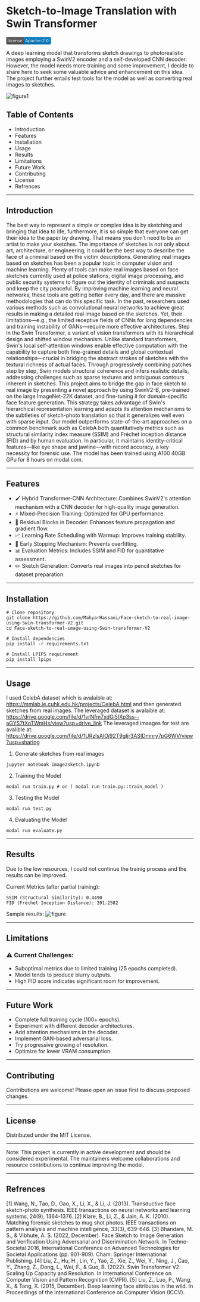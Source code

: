 # Sketch-to-Image Translation with Swin Transformer

<svg xmlns="http://www.w3.org/2000/svg" xmlns:xlink="http://www.w3.org/1999/xlink" width="120" height="20" role="img" aria-label="license: Apache-2.0"><title>license: Apache-2.0</title><linearGradient id="s" x2="0" y2="100%"><stop offset="0" stop-color="#bbb" stop-opacity=".1"/><stop offset="1" stop-opacity=".1"/></linearGradient><clipPath id="r"><rect width="120" height="20" rx="3" fill="#fff"/></clipPath><g clip-path="url(#r)"><rect width="47" height="20" fill="#555"/><rect x="47" width="73" height="20" fill="#007ec6"/><rect width="120" height="20" fill="url(#s)"/></g><g fill="#fff" text-anchor="middle" font-family="Verdana,Geneva,DejaVu Sans,sans-serif" text-rendering="geometricPrecision" font-size="110"><text aria-hidden="true" x="245" y="150" fill="#010101" fill-opacity=".3" transform="scale(.1)" textLength="370">license</text><text x="245" y="140" transform="scale(.1)" fill="#fff" textLength="370">license</text><text aria-hidden="true" x="825" y="150" fill="#010101" fill-opacity=".3" transform="scale(.1)" textLength="630">Apache-2.0</text><text x="825" y="140" transform="scale(.1)" fill="#fff" textLength="630">Apache-2.0</text></g></svg>








A deep learning model that transforms sketch drawings to photorealistic images employing a SwinV2 encoder and a self-developed CNN decoder. However, the model needs more training and some improvement, I decide to share here to seek some valuable advice and enhancement on this idea. The project further entails test tools for the model as well as converting real images to sketches.

![figure1](https://github.com/user-attachments/assets/1cd48002-6757-4d88-80d0-93c0ab9d087b)

## Table of Contents
- Introduction
- Features
- Installation
- Usage
- Results
- Limitations
- Future Work
- Contributing
- License
- Refrences
-------------------------------------------------------------------------------------------------------------------
## Introduction
The best way to represent a simple or complex idea is by sketching and bringing that idea to life, furthermore, it is so simple that everyone can get their idea to the paper by drawing. That means you don’t need to be an artist to make your sketches. The importance of sketches is not only about art, architecture, or engineering, it could be the best way to describe the face of a criminal based on the victim descriptions. Generating real images based on sketches has been a popular topic in computer vision and machine learning. Plenty of tools can make real images based on face sketches currently used at police stations, digital image processing, and public security systems to figure out the identity of criminals and suspects and keep the city peaceful. By improving machine learning and neural networks, these tools are getting better every day, and there are massive methodologies that can do this specific task. In the past, researchers used various methods such as convolutional neural networks to achieve great results in making a detailed real image based on the sketches. Yet, their limitations—e.g., the limited receptive fields of CNNs for long dependencies and training instability of GANs—require more effective architectures. 
Step in the Swin Transformer, a variant of vision transformers with its hierarchical design and shifted window mechanism. Unlike standard transformers, Swin's local self-attention windows enable effective computation with the capability to capture both fine-grained details and global contextual relationships—crucial in bridging the abstract strokes of sketches with the textural richness of actual faces. Through progressively combining patches step by step, Swin models structural coherence and infers realistic details, addressing challenges such as sparse textures and ambiguous contours inherent in sketches.
This project aims to bridge the gap in face sketch to real image by presenting a novel approach by using SwinV2-B, pre-trained on the large ImageNet-22K dataset, and fine-tuning it for domain-specific face feature generation. This strategy takes advantage of Swin's hierarchical representation learning and adapts its attention mechanisms to the subtleties of sketch-photo translation so that it generalizes well even with sparse input. Our model outperforms state-of-the-art approaches on a common benchmark such as CelebA both quantitatively metrics such as structural similarity index measure (SSIM) and Fréchet inception distance (FID) and by human evaluation. In particular, it maintains identity-critical features—like eye shape and jawline—with record accuracy, a key necessity for forensic use. The model has been trained using A100 40GB GPu for 8 hours on modal.com.

------------------------------------------------------------------------------------------------------------------------
## Features
- 🖌️ Hybrid Transformer-CNN Architecture: Combines SwinV2's attention mechanism with a CNN decoder for high-quality image generation.
- ⚡ Mixed-Precision Training: Optimized for GPU performance.
- 🔄 Residual Blocks in Decoder: Enhances feature propagation and gradient flow.
- 📈 Learning Rate Scheduling with Warmup: Improves training stability.
- 🛑 Early Stopping Mechanism: Prevents overfitting.
- 📊 Evaluation Metrics: Includes SSIM and FID for quantitative assessment.
- ✏️ Sketch Generation: Converts real images into pencil sketches for dataset preparation.
-------------------------------------------------------------------------------------------------------------------------
## Installation
```
# Clone repository
git clone https://github.com/MahyarHassani/Face-sketch-to-real-image-using-Swin-transformer-V2.git
cd Face-sketch-to-real-image-using-Swin-transformer-V2

# Install dependencies
pip install -r requirements.txt

# Install LPIPS requirement
pip install lpips
```
---------------------------------------------------------------------------------------------------------------------------
## Usage
I used CelebA dataset which is avalaible at: https://mmlab.ie.cuhk.edu.hk/projects/CelebA.html and then generated sketches from real images.
The leveraged dataset is avalaible at: https://drive.google.com/file/d/1vrNfm7xdGi5IXp3ss--aGYS7tXoTWmHs/view?usp=drive_link
The leveraged imaages for test are avalible at: https://drive.google.com/file/d/1URzlsAlOj92T9gIjr3ASIDmnry7pG6WV/view?usp=sharing

1. Generate sketches from real images
```
jupyter notebook image2sketch.ipynb
```
2. Training the Model
```
modal run train.py # or ( modal run train.py::train_model )
```
3. Testing the Model
```
modal run test.py
```
4. Evaluating the Model
```
modal run evaluate.py
```
------------------------------------------------------------------------------------------------------------------------------
## Results 
Due to the low resources, I could not continue the trainig process and the results can be improved.

Current Metrics (after partial training):
```
SSIM (Structural Similarity): 0.4490
FID (Fréchet Inception Distance): 201.2582
```

Sample results:
![figure](https://github.com/user-attachments/assets/66e2f9f8-f0c5-416f-85f2-358ca0d6ea01)


---------------------------------------------------------------------------------------------------------------------------------
## Limitations

### ⚠️ Current Challenges:
- Suboptimal metrics due to limited training (25 epochs completed).
- Model tends to produce blurry outputs.
- High FID score indicates significant room for improvement.

---------------------------------------------------------------------------------------------------------------------------------
## Future Work
- Complete full training cycle (100+ epochs).
- Experiment with different decoder architectures.
- Add attention mechanisms in the decoder.
- Implement GAN-based adversarial loss.
- Try progressive growing of resolution.
- Optimize for lower VRAM consumption.

-----------------------------------------------------------------------------------------------------------------------------------
## Contributing
Contributions are welcome! Please open an issue first to discuss proposed changes.

-----------------------------------------------------------------------------------------------------------------------------------
## License
Distributed under the MIT License.

-----------------------------------------------------------------------------------------------------------------------------------
Note: This project is currently in active development and should be considered experimental. The maintainers welcome collaborations and resource contributions to continue improving the model.

-----------------------------------------------------------------------------------------------------------------------------------
## Refrences 
[1] Wang, N., Tao, D., Gao, X., Li, X., & Li, J. (2013). Transductive face sketch-photo synthesis. IEEE transactions on neural networks and learning systems, 24(9), 1364-1376.
[2] Klare, B., Li, Z., & Jain, A. K. (2010). Matching forensic sketches to mug shot photos. IEEE transactions on pattern analysis and machine intelligence, 33(3), 639-646.
[3] Bhandare, M. S., & Vibhute, A. S. (2022, December). Face Sketch to Image Generation and Verification Using Adversarial and Discrimination Network. In Techno-Societal 2016, International Conference on Advanced Technologies for Societal Applications (pp. 901-909). Cham: Springer International Publishing.
[4] Liu, Z., Hu, H., Lin, Y., Yao, Z., Xie, Z., Wei, Y., Ning, J., Cao, Y., Zhang, Z., Dong, L., Wei, F., & Guo, B. (2022). Swin Transformer V2: Scaling Up Capacity and Resolution. In International Conference on Computer Vision and Pattern Recognition (CVPR).
[5] Liu, Z., Luo, P., Wang, X., & Tang, X. (2015, December). Deep learning face attributes in the wild. In Proceedings of the International Conference on Computer Vision (ICCV).
